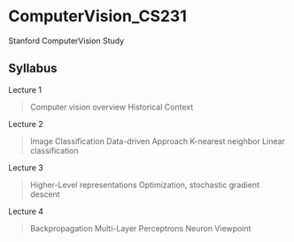 # ComputerVision_CS231
Stanford ComputerVision Study

## Syllabus

Lecture 1
> Computer vision overview
> Historical Context

Lecture 2
> Image Classification
> Data-driven Approach
> K-nearest neighbor
> Linear classification

Lecture 3
> Higher-Level representations
> Optimization, stochastic gradient descent

Lecture 4
> Backpropagation
> Multi-Layer Perceptrons
> Neuron Viewpoint